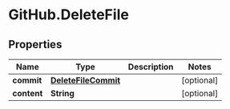 # GitHub.DeleteFile

## Properties

Name | Type | Description | Notes
------------ | ------------- | ------------- | -------------
**commit** | [**DeleteFileCommit**](DeleteFileCommit.md) |  | [optional] 
**content** | **String** |  | [optional] 


